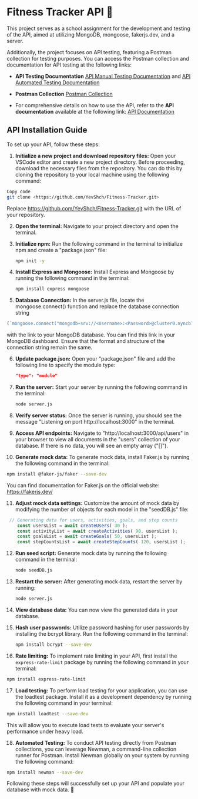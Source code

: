 # Fitness Tracker API :bicyclist:
 This project serves as a school assignment for the development and testing of the API, aimed at utilizing MongoDB, mongoose, fakerjs.dev, and a server.
 
 Additionally, the project focuses on API testing, featuring a Postman collection for testing purposes. You can access the Postman collection and documentation for API testing at the following links:

- **API Testing Documentation** [API Manual Testing Documentation](https://github.com/YevShch/Fitness-Tracker/blob/main/API_Testing_Documentation.md) and [API Automated Testing Documentation](https://github.com/YevShch/Fitness-Tracker/blob/main/API_AUTO_Testing_Documentation.md)  

- **Postman Collection** [Postman Collection](https://universal-trinity-236527-1.postman.co/workspace/Team-Workspace~f02dc3c9-cf61-4a68-859f-12f952372c2e/collection/33841208-94536aae-954b-41dd-a659-31841f79e949?action=share&creator=33841208)

- For comprehensive details on how to use the API, refer to the **API documentation** available at the following link: [API Documentation](https://github.com/YevShch/Fitness-Tracker/blob/main/API_Documentation.md)

## API Installation Guide

To set up your API, follow these steps:

1. **Initialize a new project and download repository files:** Open your VSCode editor and create a new project directory. Before proceeding, download the necessary files from the repository. You can do this by cloning the repository to your local machine using the following command:

```bash
Copy code
git clone <https://github.com/YevShch/Fitness-Tracker.git>
```
Replace <https://github.com/YevShch/Fitness-Tracker.git> with the URL of your repository.

2. **Open the terminal:** Navigate to your project directory and open the terminal.

3. **Initialize npm:** Run the following command in the terminal to initialize npm and create a "package.json" file:
   ```bash
   npm init -y
   ```

4. **Install Express and Mongoose:** Install Express and Mongoose by running the following command in the terminal:
   ```bash
   npm install express mongoose
   ```
5. **Database Connection:** In the server.js file, locate the mongoose.connect() function and replace the database connection string 
```javascript
(`mongoose.connect("mongodb+srv://<Username>:<Password>@cluster0.nyncb7g.mongodb.net/<DB-Name>")`) 
```
with the link to your MongoDB database. You can find this link in your MongoDB dashboard. 
Ensure that the format and structure of the connection string remain the same.

6. **Update package.json:** Open your "package.json" file and add the following line to specify the module type:
   ```json
   "type": "module"
   ```

7. **Run the server:** Start your server by running the following command in the terminal:
   ```bash
   node server.js
   ```

8. **Verify server status:** Once the server is running, you should see the message "Listening on port http://localhost:3000" in the terminal.

9. **Access API endpoints:** Navigate to "http://localhost:3000/api/users" in your browser to view all documents in the "users" collection of your database. If there is no data, you will see an empty array ("[]").

10. **Generate mock data:** To generate mock data, install Faker.js by running the following command in the terminal:
   ```bash
   npm install @faker-js/faker --save-dev
   ```
   You can find documentation for Faker.js on the official website: https://fakerjs.dev/

11. **Adjust mock data settings:** Customize the amount of mock data by modifying the number of objects for each model in the "seedDB.js" file:
```javascript
 // Generating data for users, activities, goals, and step counts
    const usersList = await createUsers( 30 );
    const activityList = await createActivities( 90, usersList );
    const goalsList = await createGoals( 50, usersList );
    const stepCountsList = await createStepCounts( 120, usersList );
```
12. **Run seed script:** Generate mock data by running the following command in the terminal:
    ```bash
    node seedDB.js
    ```

13. **Restart the server:** After generating mock data, restart the server by running:
    ```bash
    node server.js
    ```

14. **View database data:** You can now view the generated data in your database.

15. **Hash user passwords:** Utilize password hashing for user passwords by installing the bcrypt library. Run the following command in the terminal:
    ```bash
    npm install bcrypt --save-dev
    ```
16. **Rate limiting:** To implement rate limiting in your API, first install the `express-rate-limit` package by running the following command in your terminal:

```bash
npm install express-rate-limit
```

17. **Load testing:** To perform load testing for your application, you can use the loadtest package. Install it as a development dependency by running the following command in your terminal: 
```bash
npm install loadtest --save-dev
```
This will allow you to execute load tests to evaluate your server's performance under heavy load. 

18. **Automated Testing:** To conduct API testing directly from Postman collections, you can leverage Newman, a command-line collection runner for Postman. Install Newman globally on your system by running the following command:
```bash
npm install newman --save-dev
```

Following these steps will successfully set up your API and populate your database with mock data. :satellite:
